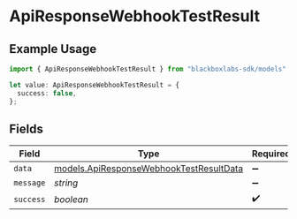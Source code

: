 # ApiResponseWebhookTestResult

## Example Usage

```typescript
import { ApiResponseWebhookTestResult } from "blackboxlabs-sdk/models";

let value: ApiResponseWebhookTestResult = {
  success: false,
};
```

## Fields

| Field                                                                                    | Type                                                                                     | Required                                                                                 | Description                                                                              |
| ---------------------------------------------------------------------------------------- | ---------------------------------------------------------------------------------------- | ---------------------------------------------------------------------------------------- | ---------------------------------------------------------------------------------------- |
| `data`                                                                                   | [models.ApiResponseWebhookTestResultData](../models/apiresponsewebhooktestresultdata.md) | :heavy_minus_sign:                                                                       | N/A                                                                                      |
| `message`                                                                                | *string*                                                                                 | :heavy_minus_sign:                                                                       | N/A                                                                                      |
| `success`                                                                                | *boolean*                                                                                | :heavy_check_mark:                                                                       | N/A                                                                                      |